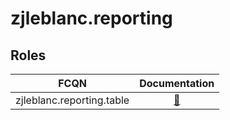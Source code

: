 # zjleblanc.reporting

## Roles

| FCQN | Documentation |
| --- | :---: |
| zjleblanc.reporting.table | [📝](./zjleblanc/reporting/roles/table/README.md) |
